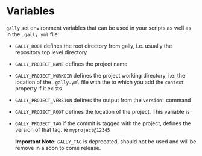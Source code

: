 # Variables

`gally` set environment variables that can be used in your scripts as well as
in the `.gally.yml` file:

- `GALLY_ROOT` defines the root directory from gally, i.e. usually the repository
  top level directory
- `GALLY_PROJECT_NAME` defines the project name
- `GALLY_PROJECT_WORKDIR` defines the project working directory, i.e. the
  location of the `.gally.yml` file with the to which you add the `context`
  property if it exists
- `GALLY_PROJECT_VERSION` defines the output from the `version:` command
- `GALLY_PROJECT_ROOT` defines the location of the project. This variable is
- `GALLY_PROJECT_TAG` if the commit is tagged with the project, defines the version of
  that tag. ie `myproject@12345`

  **Important Note:** `GALLY_TAG` is deprecated, should not be used and will be remove in a soon to come
  release.
